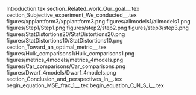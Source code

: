 Introduction.tex
section_Related_work_Our_goal__.tex
section_Subjective_experiment_We_conducted__.tex
figures/xpplantform3/xpplantform3.png
figures/allmodels1/allmodels1.png
figures/Step1/Step1.png
figures/step2/step2.png
figures/step3/step3.png
figures/StatDistortions20/StatDistortions20.png
figures/StatDistortions10/StatDistortions10.png
section_Toward_an_optimal_metric__.tex
figures/Hulk_comparisons1/Hulk_comparisons1.png
figures/metrics_4models/metrics_4models.png
figures/Car_comparisons/Car_comparisons.png
figures/Dwarf_4models/Dwarf_4models.png
section_Conclusion_and_perspectives_In__.tex
begin_equation_MSE_frac_1__.tex
begin_equation_C_N_S_i__.tex